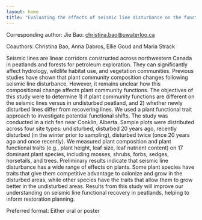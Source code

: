 ```yaml
---
layout: home
title: "Evaluating the effects of seismic line disturbance on the function of peatland plant communities"
---
```



Corresponding author: Jie Bao: christina.bao@uwaterloo.ca

Coauthors: Christina Bao, Anna Dabros, Ellie Goud and Maria Strack 

Seismic lines are linear corridors constructed across northwestern Canada in peatlands and forests for petroleum exploration. They can significantly affect hydrology, wildlife habitat use, and vegetation communities. Previous studies have shown that plant community composition changes following seismic line disturbance. However, it remains unclear how this compositional change affects plant community functions. The objectives of this study were to determine 1) if plant community functions are different on the seismic lines versus in undisturbed peatland, and 2) whether newly disturbed lines differ from recovering lines. We used a plant functional trait approach to investigate potential functional shifts.
 The study was conducted in a rich fen near Conklin, Alberta. Sample plots were distributed across four site types: undisturbed, disturbed 20 years ago, recently disturbed (in the winter prior to sampling), disturbed twice (once 20 years ago and once recently). We measured plant composition and plant functional traits (e.g., plant height, leaf size, leaf nutrient content) on 17 dominant plant species, including mosses, shrubs, forbs, sedges, horsetails, and trees.
 Preliminary results indicate that seismic line disturbance has a wide range of effects on plants. Some plant species have traits that give them competitive advantage to colonize and grow in the disturbed areas, while other species have the traits that allow them to grow better in the undisturbed areas. Results from this study will improve our understanding on seismic line functional recovery in peatlands, helping to inform restoration planning.

Preferred format: Either oral or poster
